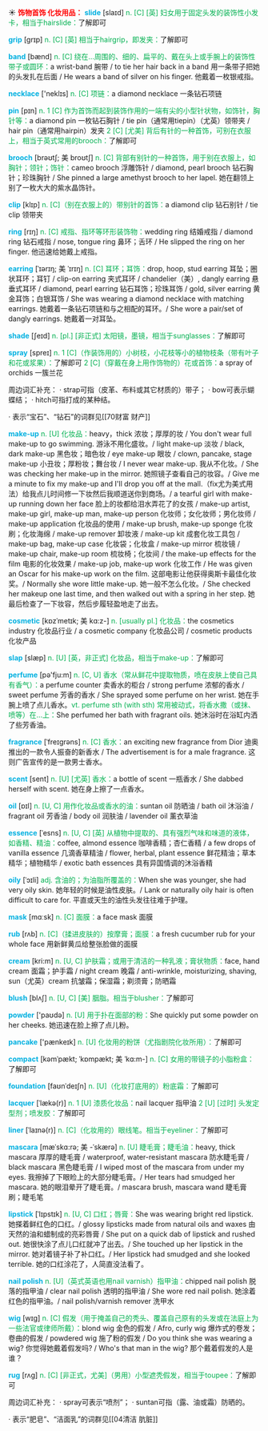 ☀ <font color="red">**饰物首饰 化妆用品：**</font>
<font color="sky blue">**slide**</font> [slaɪd] 
<font color="#00b050">n. [C] [英] 妇女用于固定头发的装饰性小发卡，相当于hairslide：</font>了解即可
           
<font color="sky blue">**grip**</font> [grɪp] 
<font color="#00b050">n. [C] [英] 相当于hairgrip，即发夹：</font>了解即可

<font color="sky blue">**band**</font> [bænd] 
<font color="#00b050">n. [C] 绕在…周围的、细的、扁平的、戴在头上或手腕上的装饰性带子或圆环：</font>a wrist-band 腕带 / to tie her hair back in a band 用一条带子把她的头发扎在后面 / He wears a band of silver on his finger. 他戴着一枚银戒指。

<font color="sky blue">**necklace**</font> ['neklɪs] 
<font color="#00b050">n. [C] 项链：</font>a diamond necklace 一条钻石项链

<font color="sky blue">**pin**</font> [pɪn] 
<font color="#00b050">n. 1 [C] 作为首饰而起到装饰作用的一端有尖的小型针状物，如饰针，胸针等：</font>a diamond pin 一枚钻石胸针 / tie pin（通常用tiepin）（尤英）领带夹 / hair pin（通常用hairpin）发夹 <font color="#00b050">2 [C] [尤美] 背后有针的一种首饰，可别在衣服上，相当于英式常用的brooch：</font>了解即可
           
<font color="sky blue">**brooch**</font> [brəʊtʃ; 美 broʊtʃ]
<font color="#00b050">n. [C] 背部有别针的一种首饰，用于别在衣服上，如胸针；领针；饰针：</font>cameo brooch 浮雕饰针 / diamond, pearl brooch 钻石胸针；珍珠胸针 / She pinned a large amethyst brooch to her lapel. 她在翻领上别了一枚大大的紫水晶饰针。           

<font color="sky blue">**clip**</font> [klɪp]
<font color="#00b050">n. [C]（别在衣服上的）带别针的首饰：</font>a diamond clip 钻石别针 / tie clip 领带夹

<font color="sky blue">**ring**</font> [rɪŋ] 
<font color="#00b050">n. [C] 戒指、指环等环形装饰物：</font>wedding ring 结婚戒指 / diamond ring 钻石戒指 / nose, tongue ring 鼻环；舌环 / He slipped the ring on her finger. 他迅速给她戴上戒指。
           
<font color="sky blue">**earring**</font> [ˈɪərɪŋ; 美 ˈɪrɪŋ]
<font color="#00b050">n. [C] 耳环；耳饰：</font>drop, hoop, stud earring 耳坠；圈状耳环；耳钉 / clip-on earring 夹式耳环 / chandelier（美）, dangly earring 悬垂式耳环 / diamond, pearl earring 钻石耳饰；珍珠耳饰 / gold, silver earring 黄金耳饰；白银耳饰 / She was wearing a diamond necklace with matching earrings. 她戴着一条钻石项链和与之相配的耳环。/ She wore a pair/set of dangly earrings. 她戴着一对耳坠。

<font color="sky blue">**shade**</font> [ʃeɪd] 
<font color="#00b050">n. [pl.] [非正式] 太阳镜，墨镜，相当于sunglasses：</font>了解即可

<font color="sky blue">**spray**</font> [spreɪ] 
<font color="#00b050">n. 1 [C]（作装饰用的）小树枝，小花枝等小的植物枝条（带有叶子和花或浆果）：</font>了解即可 <font color="#00b050">2 [C]（穿戴在身上用作饰物的）花或首饰：</font>a spray of orchids 一簇兰花

周边词汇补充：
· strap可指（皮革、布料或其它材质的）带子；
· bow可表示蝴蝶结；
· hitch可指打成的某种结。

· 表示“宝石”、“钻石”的词群见[[70财富 财产]]
           
<font color="sky blue">**make-up**</font>
<font color="#00b050">n. [U] 化妆品：</font>heavy，thick 浓妆；厚厚的妆 / You don't wear full make-up to go swimming. 游泳不用化盛妆。/ light make-up 淡妆 / black, dark make-up 黑色妆；暗色妆 / eye make-up 眼妆 / clown, pancake, stage make-up 小丑妆；厚粉妆；舞台妆 / I never wear make-up. 我从不化妆。/ She was checking her make-up in the mirror. 她照镜子查看自己的妆容。/ Give me a minute to fix my make-up and I'll drop you off at the mall.（fix尤为美式用法）给我点儿时间修一下妆然后我顺道送你到商场。/ a tearful girl with make-up running down her face 脸上的妆都给泪水弄花了的女孩 / make-up artist, make-up girl, make-up man, make-up person 化妆师；女化妆师；男化妆师 / make-up application 化妆品的使用 / make-up brush, make-up sponge 化妆刷；化妆海绵 / make-up remover 卸妆液 / make-up kit 成套化妆工具包 / make-up bag, make-up case 化妆袋；化妆盒 / make-up mirror 梳妆镜 / make-up chair, make-up room 梳妆椅；化妆间 / the make-up effects for the film 电影的化妆效果 / make-up job, make-up work 化妆工作 / He was given an Oscar for his make-up work on the film. 这部电影让他获得奥斯卡最佳化妆奖。/ Normally she wore little make-up. 她一般不怎么化妆。/ She checked her makeup one last time, and then walked out with a spring in her step. 她最后检查了一下妆容，然后步履轻盈地走了出去。
                      
<font color="sky blue">**cosmetic**</font> [kɒzˈmetɪk; 美 kɑ:z-]
<font color="#00b050">n. [usually pl.] 化妆品：</font>the cosmetics industry 化妆品行业 / a cosmetic company 化妆品公司 / cosmetic products 化妆产品

<font color="sky blue">**slap**</font> [slæp]
<font color="#00b050">n. [U] [英，非正式] 化妆品，相当于make-up：</font>了解即可

<font color="sky blue">**perfume**</font> [pə'fju:m] 
<font color="#00b050">n. [C, U] 香水（常从鲜花中提取物质，喷在皮肤上使自己具有香气）：</font>a perfume counter 卖香水的柜台 / strong perfume 浓郁的香水 / sweet perfume 芳香的香水 / She sprayed some perfume on her wrist. 她在手腕上喷了点儿香水。<font color="#00b050">vt. perfume sth (with sth) 常用被动式，将香水撒（或抹、喷等）在…上：</font>She perfumed her bath with fragrant oils. 她沐浴时在浴缸内洒了些芳香油。
           
<font color="sky blue">**fragrance**</font> [ˈfreɪgrəns]
<font color="#00b050">n. [C] 香水：</font>an exciting new fragrance from Dior 迪奥推出的一款令人振奋的新香水 / The advertisement is for a male fragrance. 这则广告宣传的是一款男士香水。
           
<font color="sky blue">**scent**</font> [sent]
<font color="#00b050">n. [U] [尤英] 香水：</font>a bottle of scent 一瓶香水 / She dabbed herself with scent. 她在身上擦了一点香水。

<font color="sky blue">**oil**</font> [ɒɪl] 
<font color="#00b050">n. [U, C] 用作化妆品或香水的油：</font>suntan oil 防晒油 / bath oil 沐浴油 / fragrant oil 芳香油 / body oil 润肤油 / lavender oil 薰衣草油
           
<font color="sky blue">**essence**</font> [ˈesns]
<font color="#00b050">n. [U, C] [英] 从植物中提取的、具有强烈气味和味道的液体，如香精、精油：</font>coffee, almond essence 咖啡香精；杏仁香精 / a few drops of vanilla essence 几滴香草精油 / flower, herbal, plant essence 鲜花精油；草本精华；植物精华 / exotic bath essences 具有异国情调的沐浴香精
           
<font color="sky blue">**oily**</font> [ˈɔɪli]
<font color="#00b050">adj. 含油的；为油脂所覆盖的：</font>When she was younger, she had very oily skin. 她年轻的时候是油性皮肤。/ Lank or naturally oily hair is often difficult to care for. 平直或天生的油性头发往往难于护理。

<font color="sky blue">**mask**</font> [mɑːsk] 
<font color="#00b050">n. [C] 面膜：</font>a face mask 面膜
           
<font color="sky blue">**rub**</font> [rʌb]
<font color="#00b050">n. [C]（揉进皮肤的）按摩膏；面膜：</font>a fresh cucumber rub for your whole face 用新鲜黄瓜给整张脸做的面膜

<font color="sky blue">**cream**</font> [kri:m] 
<font color="#00b050">n. [U, C] 护肤霜；或用于清洁的一种乳液；膏状物质：</font>face, hand cream 面霜；护手霜 / night cream 晚霜 / anti-wrinkle, moisturizing, shaving, sun（尤英）cream 抗皱霜；保湿霜；剃须膏；防晒霜
           
<font color="sky blue">**blush**</font> [blʌʃ]
<font color="#00b050">n. [U, C] [美] 胭脂。相当于blusher：</font>了解即可

<font color="sky blue">**powder**</font> ['paʊdə] 
<font color="#00b050">n. [U] 用于扑在面部的粉：</font>She quickly put some powder on her cheeks. 她迅速在脸上擦了点儿粉。

<font color="sky blue">**pancake**</font> ['pænkeɪk] 
<font color="#00b050">n. [U] 化妆用的粉饼（尤指剧院化妆所用）：</font>了解即可
           
<font color="sky blue">**compact**</font> [kəmˈpækt; ˈkɒmpækt; 美 ˈkɑ:m-]
<font color="#00b050">n. [C] 女用的带镜子的小脂粉盒：</font>了解即可
           
<font color="sky blue">**foundation**</font> [faʊnˈdeɪʃn]
<font color="#00b050">n. [U]（化妆打底用的）粉底霜：</font>了解即可
           
<font color="sky blue">**lacquer**</font> [ˈlækə(r)]
<font color="#00b050">n. 1 [U] 漆质化妆品：</font>nail lacquer 指甲油 <font color="#00b050">2 [U] [过时] 头发定型剂；喷发胶：</font>了解即可
           
<font color="sky blue">**liner**</font> [ˈlaɪnə(r)]
<font color="#00b050">n. [C]（化妆用的）眼线笔。相当于eyeliner：</font>了解即可
               
<font color="sky blue">**mascara**</font> [mæˈskɑ:rə; 美 -ˈskærə]
<font color="#00b050">n. [U] 睫毛膏；睫毛油：</font>heavy, thick mascara 厚厚的睫毛膏 / waterproof, water-resistant mascara 防水睫毛膏 / black mascara 黑色睫毛膏 / I wiped most of the mascara from under my eyes. 我擦掉了下眼睑上的大部分睫毛膏。/ Her tears had smudged her mascara. 她的眼泪晕开了睫毛膏。/ mascara brush, mascara wand 睫毛膏刷；睫毛笔

<font color="sky blue">**lipstick**</font> [ˈlɪpstɪk]
<font color="#00b050">n. [U, C] 口红；唇膏：</font>She was wearing bright red lipstick. 她搽着鲜红色的口红。/ glossy lipsticks made from natural oils and waxes 由天然的油和蜡制成的亮彩唇膏 / She put on a quick dab of lipstick and rushed out. 她很快涂了点儿口红就冲了出去。/ She touched up her lipstick in the mirror. 她对着镜子补了补口红。/ Her lipstick had smudged and she looked terrible. 她的口红涂花了，人简直没法看了。
           
<font color="sky blue">**nail polish**</font>
<font color="#00b050">n. [U]（英式英语也用nail varnish）指甲油：</font>chipped nail polish 脱落的指甲油 / clear nail polish 透明的指甲油 / She wore red nail polish. 她涂着红色的指甲油。/ nail polish/varnish remover 洗甲水

<font color="sky blue">**wig**</font> [wɪg]
<font color="#00b050">n. [C] 假发（用于掩盖自己的秃头、覆盖自己原有的头发或在法庭上为一些法官或律师所戴）：</font>blond wig 金色的假发 / Afro, curly wig 爆炸式的卷发；卷曲的假发 / powdered wig 施了粉的假发 / Do you think she was wearing a wig? 你觉得她戴着假发吗? / Who's that man in the wig? 那个戴着假发的人是谁？

<font color="sky blue">**rug**</font> [rʌg]
<font color="#00b050">n. [C] [非正式，尤美]（男用）小型遮秃假发，相当于toupee：</font>了解即可

周边词汇补充：
· spray可表示“喷剂”；
· suntan可指（露、油或霜）防晒的。

· 表示“肥皂”、“洁面乳”的词群见[[04清洁 肮脏]]
